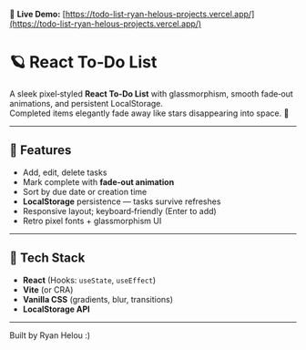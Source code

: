 🔗 **Live Demo:** [https://todo-list-ryan-helous-projects.vercel.app/](https://todo-list-ryan-helous-projects.vercel.app/)


# 🪐 React To‑Do List

A sleek pixel‑styled **React To‑Do List** with glassmorphism, smooth fade‑out animations, and persistent LocalStorage.  
Completed items elegantly fade away like stars disappearing into space. 🌌

---

## 🚀 Features
- Add, edit, delete tasks
- Mark complete with **fade‑out animation**
- Sort by due date or creation time
- **LocalStorage** persistence — tasks survive refreshes
- Responsive layout; keyboard‑friendly (Enter to add)
- Retro pixel fonts + glassmorphism UI

---

## 🧠 Tech Stack
- **React** (Hooks: `useState`, `useEffect`)
- **Vite** (or CRA)
- **Vanilla CSS** (gradients, blur, transitions)
- **LocalStorage API**
---
Built by Ryan Helou :)
